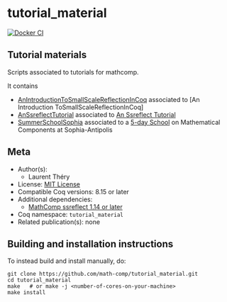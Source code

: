 <!---
This file was generated from `meta.yml`, please do not edit manually.
Follow the instructions on https://github.com/coq-community/templates to regenerate.
--->
# tutorial_material

[![Docker CI][docker-action-shield]][docker-action-link]

[docker-action-shield]: https://github.com/math-comp/tutorial_material/workflows/Docker%20CI/badge.svg?branch=master
[docker-action-link]: https://github.com/math-comp/tutorial_material/actions?query=workflow:"Docker%20CI"





## Tutorial materials

Scripts associated to tutorials for mathcomp.

It contains
- [AnIntroductionToSmallScaleReflectionInCoq](https://github.com/math-comp/tutorial_material/blob/master/AnIntroductionToSmallScaleReflectionInCoq) associated to
[An Introduction    ToSmallScaleReflectionInCoq]
- [AnSsreflectTutorial](https://github.com/math-comp/tutorial_material/blob/master/AnSsreflectTutorial) associated to [An Ssreflect Tutorial](https://hal.inria.fr/inria-00407778)
- [SummerSchoolSophia](https://github.com/math-comp/tutorial_material/tree/master/SummerSchoolSophia) associated to a [5-day School](https://team.inria.fr/marelle/en/coq-winter-school-2018/) on Mathematical Components at Sophia-Antipolis

## Meta

- Author(s):
  - Laurent Théry
- License: [MIT License](LICENSE)
- Compatible Coq versions: 8.15 or later
- Additional dependencies:
  - [MathComp ssreflect 1.14 or later](https://math-comp.github.io)
- Coq namespace: `tutorial_material`
- Related publication(s): none

## Building and installation instructions

To instead build and install manually, do:

``` shell
git clone https://github.com/math-comp/tutorial_material.git
cd tutorial_material
make   # or make -j <number-of-cores-on-your-machine> 
make install
```



